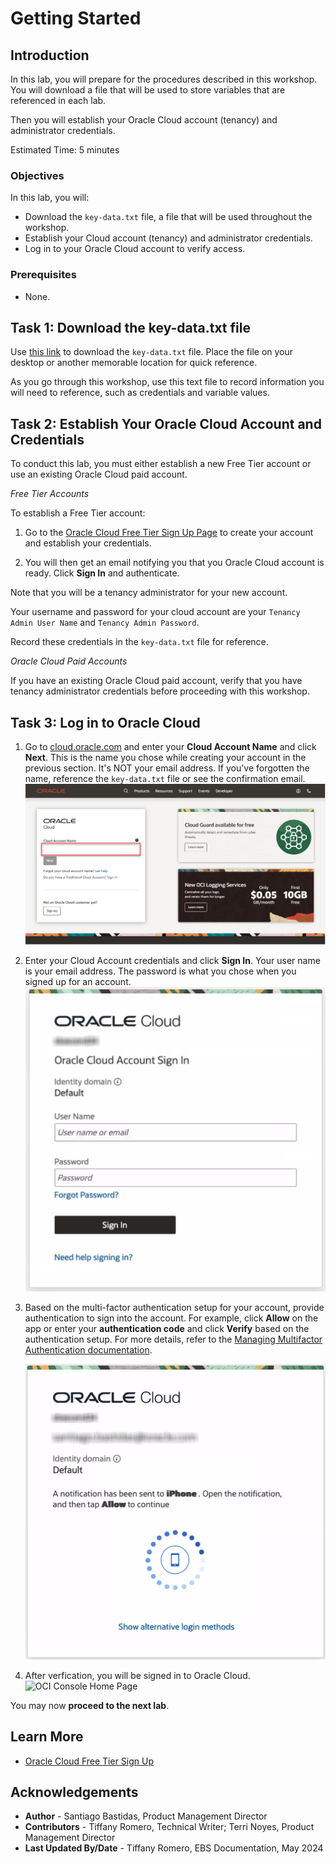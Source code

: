 # Getting Started

## Introduction

In this lab, you will prepare for the procedures described in this workshop. You will download a file that will be used to store variables that are referenced in each lab. 

Then you will establish your Oracle Cloud account (tenancy) and administrator credentials.

Estimated Time: 5 minutes

### Objectives

In this lab, you will:
* Download the `key-data.txt` file, a file that will be used throughout the workshop. 
* Establish your Cloud account (tenancy) and administrator credentials.
* Log in to your Oracle Cloud account to verify access.

### Prerequisites

* None.

## Task 1: Download the key-data.txt file

Use [this link](./files/key-data.txt?download=1) to download the `key-data.txt` file. Place the file on your desktop or another memorable location for quick reference.

As you go through this workshop, use this text file to record information you will need to reference, such as credentials and variable values.

## Task 2: Establish Your Oracle Cloud Account and Credentials

To conduct this lab, you must either establish a new Free Tier account or use an existing Oracle Cloud paid account. 

*Free Tier Accounts*

To establish a Free Tier account:

1. Go to the [Oracle Cloud Free Tier Sign Up Page](https://signup.cloud.oracle.com/) to create your account and establish your credentials. 

2. You will then get an email notifying you that you Oracle Cloud account is ready. Click **Sign In** and authenticate.

Note that you will be a tenancy administrator for your new account. 

Your username and password for your cloud account are your `Tenancy Admin User Name` and `Tenancy Admin Password`.

Record these credentials in the `key-data.txt` file for reference.

*Oracle Cloud Paid Accounts*

If you have an existing Oracle Cloud paid account, verify that you have tenancy administrator credentials before proceeding with this workshop. 

## Task 3: Log in to Oracle Cloud

1. Go to [cloud.oracle.com](https://cloud.oracle.com) and enter your **Cloud Account Name** and click **Next**. This is the name you chose while creating your account in the previous section. It's NOT your email address. If you've forgotten the name, reference the `key-data.txt` file or see the confirmation email.
![Cloud Account Name](./images/cloud-oracle.png " ")

2. Enter your Cloud Account credentials and click **Sign In**. Your user name is your email address. The password is what you chose when you signed up for an account.
![Sign in](./images/oc-account-sign-in.png " ")

3. Based on the multi-factor authentication setup for your account, provide authentication to sign into the account. For example, click **Allow** on the app or enter your **authentication code** and click **Verify** based on the authentication setup. For more details, refer to the [Managing Multifactor Authentication documentation](https://docs.oracle.com/en-us/iaas/Content/Identity/Tasks/usingmfa.htm).

    ![Authenticate](./images/authentication-pg.png " ")

4. After verfication, you will be signed in to Oracle Cloud.
![OCI Console Home Page](https://oracle-livelabs.github.io/common/images/console/home-page.png " ")

You may now **proceed to the next lab**.

## Learn More

* [Oracle Cloud Free Tier Sign Up](https://signup.cloud.oracle.com/)

## Acknowledgements
* **Author** - Santiago Bastidas, Product Management Director
* **Contributors** -  Tiffany Romero, Technical Writer; Terri Noyes, Product Management Director
* **Last Updated By/Date** - Tiffany Romero, EBS Documentation, May 2024
